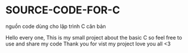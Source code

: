 # SOURCE-CODE-FOR-C
nguồn code dùng cho lập trình C căn bản

Hello every one,
This is my small project about the basic C
so feel free to use and share my code
Thank you for vist my project
love you all <3
